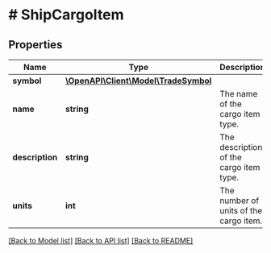 # # ShipCargoItem

## Properties

Name | Type | Description | Notes
------------ | ------------- | ------------- | -------------
**symbol** | [**\OpenAPI\Client\Model\TradeSymbol**](TradeSymbol.md) |  |
**name** | **string** | The name of the cargo item type. |
**description** | **string** | The description of the cargo item type. |
**units** | **int** | The number of units of the cargo item. |

[[Back to Model list]](../../README.md#models) [[Back to API list]](../../README.md#endpoints) [[Back to README]](../../README.md)

